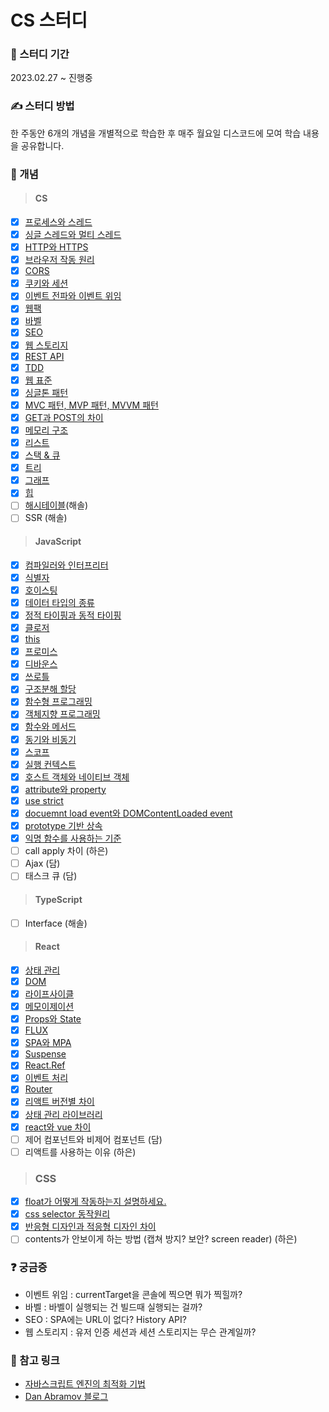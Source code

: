 # CS 스터디

### 🏃 스터디 기간
2023.02.27 ~ 진행중

### ✍️ 스터디 방법
한 주동안 6개의 개념을 개별적으로 학습한 후 매주 월요일 디스코드에 모여 학습 내용을 공유합니다.

### 📖 개념
> #### CS
  - [x] [프로세스와 스레드](https://github.com/sol-pine/cs-study/tree/main/cs/Q1-%ED%94%84%EB%A1%9C%EC%84%B8%EC%8A%A4%EC%99%80%20%EC%8A%A4%EB%A0%88%EB%93%9C)
  - [x] [싱글 스레드와 멀티 스레드](https://github.com/sol-pine/cs-study/tree/main/cs/Q2-%EC%8B%B1%EA%B8%80%20%EC%8A%A4%EB%A0%88%EB%93%9C%EC%99%80%20%EB%A9%80%ED%8B%B0%20%EC%8A%A4%EB%A0%88%EB%93%9C)
  - [x] [HTTP와 HTTPS](https://github.com/sol-pine/cs-study/tree/main/cs/Q3-HTTP%EC%99%80%20HTTPS)
  - [x] [브라우저 작동 원리](https://github.com/sol-pine/cs-study/tree/main/cs/Q4-%EB%B8%8C%EB%9D%BC%EC%9A%B0%EC%A0%80%20%EC%9E%91%EB%8F%99%20%EC%9B%90%EB%A6%AC)
  - [x] [CORS](https://github.com/sol-pine/cs-study/tree/main/cs/Q5-%08CORS)
  - [x] [쿠키와 세션](https://github.com/sol-pine/cs-study/blob/main/cs/Q6-%EC%BF%A0%ED%82%A4%EC%99%80%20%EC%84%B8%EC%85%98.md)
  - [x] [이벤트 전파와 이벤트 위임](https://github.com/sol-pine/cs-study/blob/main/cs/Q7-%EC%9D%B4%EB%B2%A4%ED%8A%B8%20%EC%A0%84%ED%8C%8C%EC%99%80%20%EC%9D%B4%EB%B2%A4%ED%8A%B8%20%EC%9C%84%EC%9E%84.md)
  - [x] [웹팩](https://github.com/sol-pine/cs-study/blob/main/cs/Q8-%EC%9B%B9%ED%8C%A9.md)
  - [x] [바벨](https://github.com/sol-pine/cs-study/blob/main/cs/Q9-%EB%B0%94%EB%B2%A8.md)
  - [x] [SEO](https://github.com/sol-pine/cs-study/blob/main/cs/Q10-%08SEO.md)
  - [x] [웹 스토리지](https://github.com/sol-pine/cs-study/blob/main/cs/Q11-%EC%9B%B9%20%EC%8A%A4%ED%86%A0%EB%A6%AC%EC%A7%80.md)
  - [x] [REST API](https://github.com/sol-pine/cs-study/blob/main/cs/Q12-REST%20API.md)
  - [x] [TDD](https://github.com/sol-pine/cs-study/blob/main/cs/Q13-TDD.md)
  - [x] [웹 표준](https://github.com/sol-pine/cs-study/blob/main/cs/Q14-%EC%9B%B9%20%ED%91%9C%EC%A4%80.md)
  - [x] [싱글톤 패턴](https://github.com/sol-pine/cs-study/blob/main/cs/Q15-%EC%8B%B1%EA%B8%80%ED%86%A4%20%ED%8C%A8%ED%84%B4.md)
  - [x] [MVC 패턴, MVP 패턴, MVVM 패턴](https://github.com/sol-pine/cs-study/blob/main/cs/Q16-mvc-mvp-mvvm%20%ED%8C%A8%ED%84%B4.md)
  - [x] [GET과 POST의 차이](https://github.com/sol-pine/cs-study/blob/main/cs/Q17-%08GET%EA%B3%BC%20POST%EC%9D%98%20%EC%B0%A8%EC%9D%B4.md)
  - [x] [메모리 구조](https://github.com/sol-pine/cs-study/blob/main/cs/Q18-%EB%A9%94%EB%AA%A8%EB%A6%AC%20%EA%B5%AC%EC%A1%B0.md)
  - [x] [리스트](https://github.com/sol-pine/cs-study/blob/main/cs/Q19-%EB%A6%AC%EC%8A%A4%ED%8A%B8.md)
  - [x] [스택 & 큐](https://github.com/sol-pine/cs-study/blob/main/cs/Q20-%EC%8A%A4%ED%83%9D%26%ED%81%90.md)
  - [x] [트리](https://github.com/sol-pine/cs-study/blob/main/cs/Q21-%ED%8A%B8%EB%A6%AC.md) 
  - [x] [그래프](https://github.com/sol-pine/cs-study/blob/main/cs/Q22-%EA%B7%B8%EB%9E%98%ED%94%84.md)
  - [x] [힙](https://github.com/sol-pine/cs-study/blob/main/cs/Q23-%ED%9E%99.md)
  - [ ] [해시테이블](https://github.com/sol-pine/cs-study/blob/main/cs/Q24-%ED%95%B4%EC%8B%9C%ED%85%8C%EC%9D%B4%EB%B8%94.md)(해솔)
  - [ ] SSR (해솔)
  
> #### JavaScript 
  - [x] [컴파일러와 인터프리터](https://github.com/sol-pine/cs-study/tree/main/javascript/Q1-%EC%BB%B4%ED%8C%8C%EC%9D%BC%EB%9F%AC%EC%99%80%20%EC%9D%B8%ED%84%B0%ED%94%84%EB%A6%AC%ED%84%B0)
  - [x] [식별자](https://github.com/sol-pine/cs-study/tree/main/javascript/Q2-%EC%8B%9D%EB%B3%84%EC%9E%90)
  - [x] [호이스팅](https://github.com/sol-pine/cs-study/tree/main/javascript/Q3-%ED%98%B8%EC%9D%B4%EC%8A%A4%ED%8C%85)
  - [x] [데이터 타입의 종류](https://github.com/sol-pine/cs-study/tree/main/javascript/Q4-%EB%8D%B0%EC%9D%B4%ED%84%B0%20%ED%83%80%EC%9E%85%EC%9D%98%20%EC%A2%85%EB%A5%98)
  - [x] [정적 타이핑과 동적 타이핑](https://github.com/sol-pine/cs-study/tree/main/javascript/Q5-%EC%A0%95%EC%A0%81%20%ED%83%80%EC%9D%B4%ED%95%91%EA%B3%BC%20%EB%8F%99%EC%A0%81%20%ED%83%80%EC%9D%B4%ED%95%91)
  - [x] [클로저](https://github.com/sol-pine/cs-study/blob/main/javascript/Q6-%ED%81%B4%EB%A1%9C%EC%A0%80.md)
  - [x] [this](https://github.com/sol-pine/cs-study/blob/main/javascript/Q7-this.md)
  - [x] [프로미스](https://github.com/sol-pine/cs-study/blob/main/javascript/Q8-%ED%94%84%EB%A1%9C%EB%AF%B8%EC%8A%A4.md)
  - [x] [디바운스](https://github.com/sol-pine/cs-study/blob/main/javascript/Q9-%EB%94%94%EB%B0%94%EC%9A%B4%EC%8A%A4.md)
  - [x] [쓰로틀](https://github.com/sol-pine/cs-study/blob/main/javascript/Q10-%EC%93%B0%EB%A1%9C%ED%8B%80.md) 
  - [x] [구조분해 할당](https://github.com/sol-pine/cs-study/blob/main/javascript/Q11-%EA%B5%AC%EC%A1%B0%EB%B6%84%ED%95%B4%20%ED%95%A0%EB%8B%B9.md)
  - [x] [함수형 프로그래밍](https://github.com/sol-pine/cs-study/blob/main/javascript/Q12-%ED%95%A8%EC%88%98%ED%98%95%20%ED%94%84%EB%A1%9C%EA%B7%B8%EB%9E%98%EB%B0%8D.md)
  - [x] [객체지향 프로그래밍](https://github.com/sol-pine/cs-study/blob/main/javascript/Q13-%EA%B0%9D%EC%B2%B4%EC%A7%80%ED%96%A5%20%ED%94%84%EB%A1%9C%EA%B7%B8%EB%9E%98%EB%B0%8D.md)
  - [x] [함수와 메서드](https://github.com/sol-pine/cs-study/blob/main/javascript/Q14-%ED%95%A8%EC%88%98%EC%99%80%20%EB%A9%94%EC%84%9C%EB%93%9C.md)
  - [x] [동기와 비동기](https://github.com/sol-pine/cs-study/blob/main/javascript/Q15-%EB%8F%99%EA%B8%B0%EC%99%80%20%EB%B9%84%EB%8F%99%EA%B8%B0.md)
  - [x] [스코프](https://github.com/sol-pine/cs-study/blob/main/javascript/Q16-%EC%8A%A4%EC%BD%94%ED%94%84.md)
  - [x] [실행 컨텍스트](https://github.com/sol-pine/cs-study/blob/main/javascript/Q17-%EC%8B%A4%ED%96%89%20%EC%BB%A8%ED%85%8D%EC%8A%A4%ED%8A%B8.md)
  - [x] [호스트 객체와 네이티브 객체](https://github.com/sol-pine/cs-study/blob/main/javascript/Q18-%ED%98%B8%EC%8A%A4%ED%8A%B8%20%EA%B0%9D%EC%B2%B4%EC%99%80%20%EB%84%A4%EC%9D%B4%ED%8B%B0%EB%B8%8C%20%EA%B0%9D%EC%B2%B4.md)
  - [x] [attribute와 property](https://github.com/sol-pine/cs-study/blob/main/javascript/Q19-attribute%EC%99%80%20property.md)
  - [x] [use strict](https://github.com/sol-pine/cs-study/blob/main/javascript/Q20-use%20strict.md)
  - [x] [docuemnt load event와 DOMContentLoaded event](https://github.com/sol-pine/cs-study/blob/main/javascript/Q21-docuemnt%20load%20event%EC%99%80%20DOMContentLoaded%20event.md)
  - [x] [prototype 기반 상속](https://github.com/sol-pine/cs-study/blob/main/javascript/Q22-prototype%20%EA%B8%B0%EB%B0%98%20%EC%83%81%EC%86%8D.md)
  - [x] [익명 함수를 사용하는 기준](https://github.com/sol-pine/cs-study/blob/main/javascript/Q23-%EC%9D%B5%EB%AA%85%20%ED%95%A8%EC%88%98%EB%A5%BC%20%EC%82%AC%EC%9A%A9%ED%95%98%EB%8A%94%20%EA%B8%B0%EC%A4%80.md)
  - [ ] call apply 차이 (하은)
  - [ ] Ajax (담)
  - [ ] 태스크 큐 (담)

> #### TypeScript
  - [ ] Interface (해솔)
  
> #### React 
  - [x] [상태 관리](https://github.com/sol-pine/cs-study/tree/main/react/Q1-%EC%83%81%ED%83%9C%EA%B4%80%EB%A6%AC)
  - [x] [DOM](https://github.com/sol-pine/cs-study/tree/main/react/Q2-DOM)
  - [x] [라이프사이클](https://github.com/sol-pine/cs-study/tree/main/react/Q3-%EB%9D%BC%EC%9D%B4%ED%94%84%EC%82%AC%EC%9D%B4%ED%81%B4)
  - [x] [메모이제이션](https://github.com/sol-pine/cs-study/tree/main/react/Q4-%EB%A9%94%EB%AA%A8%EC%9D%B4%EC%A0%9C%EC%9D%B4%EC%85%98)
  - [x] [Props와 State](https://github.com/sol-pine/cs-study/tree/main/react/Q5-Props%EC%99%80%20State)
  - [x] [FLUX](https://github.com/sol-pine/cs-study/blob/main/react/Q6-FLUX.md)
  - [x] [SPA와 MPA](https://github.com/sol-pine/cs-study/blob/main/react/Q7-SPA%EC%99%80%20MPA.md)
  - [x] [Suspense](https://github.com/sol-pine/cs-study/blob/main/react/Q8-Suspense.md)
  - [x] [React.Ref](https://github.com/sol-pine/cs-study/blob/main/react/Q9-Ref.md)
  - [x] [이벤트 처리](https://github.com/sol-pine/cs-study/blob/main/react/Q10-%EC%9D%B4%EB%B2%A4%ED%8A%B8%20%EC%B2%98%EB%A6%AC.md)
  - [x] [Router](https://github.com/sol-pine/cs-study/blob/main/react/Q11-Router.md)
  - [x] [리액트 버전별 차이](https://github.com/sol-pine/cs-study/blob/main/react/Q12-%EB%B2%84%EC%A0%84%EB%B3%84%20%EC%B0%A8%EC%9D%B4.md)
  - [x] [상태 관리 라이브러리](https://github.com/sol-pine/cs-study/blob/main/react/Q13-%EC%83%81%ED%83%9C%20%EA%B4%80%EB%A6%AC%20%EB%9D%BC%EC%9D%B4%EB%B8%8C%EB%9F%AC%EB%A6%AC.md)
  - [x] [react와 vue 차이](https://github.com/sol-pine/cs-study/blob/main/react/Q14-react%EC%99%80%20vue%20%EC%B0%A8%EC%9D%B4.md)
  - [ ] 제어 컴포넌트와 비제어 컴포넌트 (담)
  - [ ] 리액트를 사용하는 이유 (하은)

> ### CSS
  - [x] [float가 어떻게 작동하는지 설명하세요.](https://github.com/sol-pine/cs-study/blob/main/css/Q1-float.md) 
  - [x] [css selector 동작원리](https://github.com/sol-pine/cs-study/blob/main/css/Q2-css%20selector%20%EB%8F%99%EC%9E%91%EC%9B%90%EB%A6%AC.md)
  - [x] [반응형 디자인과 적응형 디자인 차이](https://github.com/sol-pine/cs-study/blob/main/css/Q3-%EB%B0%98%EC%9D%91%ED%98%95%20%EB%94%94%EC%9E%90%EC%9D%B8%EA%B3%BC%20%EC%A0%81%EC%9D%91%ED%98%95%20%EB%94%94%EC%9E%90%EC%9D%B8%20%EC%B0%A8%EC%9D%B4.md)
  - [ ] contents가 안보이게 하는 방법 (캡쳐 방지? 보안? screen reader) (하은)

### ❓ 궁금증
- 이벤트 위임 : currentTarget을 콘솔에 찍으면 뭐가 찍힐까?
- 바벨 : 바벨이 실행되는 건 빌드때 실행되는 걸까?
- SEO : SPA에는 URL이 없다? History API?
- 웹 스토리지 : 유저 인증 세션과 세션 스토리지는 무슨 관계일까?

### 🔗 참고 링크
- [자바스크립트 엔진의 최적화 기법](https://meetup.nhncloud.com/posts/77)
- [Dan Abramov 블로그](https://overreacted.io/) 
